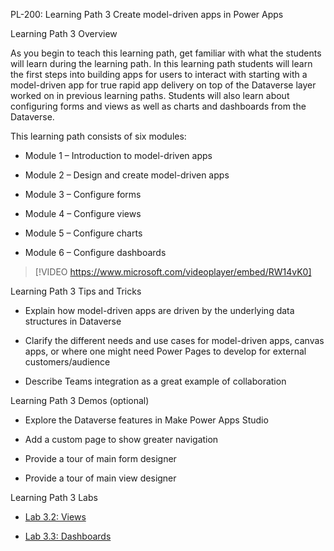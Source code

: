
PL-200: Learning Path 3 Create model-driven apps in Power Apps 

Learning Path 3 Overview 

As you begin to teach this learning path, get familiar with what the students will learn during the learning path. In this learning path students will learn the first steps into building apps for users to interact with starting with a model-driven app for true rapid app delivery on top of the Dataverse layer worked on in previous learning paths. Students will also learn about configuring forms and views as well as charts and dashboards from the Dataverse. 

This learning path consists of six modules: 

- Module 1 – Introduction to model-driven apps 

- Module 2 – Design and create model-driven apps 

- Module 3 – Configure forms 

- Module 4 – Configure views 

- Module 5 – Configure charts 

- Module 6 – Configure dashboards 

> [!VIDEO https://www.microsoft.com/videoplayer/embed/RW14vK0] 

Learning Path 3 Tips and Tricks 

- Explain how model-driven apps are driven by the underlying data structures in Dataverse  

- Clarify the different needs and use cases for model-driven apps, canvas apps, or where one might need Power Pages to develop for external customers/audience 

- Describe Teams integration as a great example of collaboration  

Learning Path 3 Demos (optional) 

- Explore the Dataverse features in Make Power Apps Studio 

- Add a custom page to show greater navigation 

- Provide a tour of main form designer  

- Provide a tour of main view designer  

Learning Path 3 Labs 

- [Lab 3.2: Views](https://microsoftlearning.github.io/PL-200-Power-Platform-Functional-Consultant/Instructions/Labs/LAB%5BPL-200%5D_M03L02_Views.html) 

- [Lab 3.3: Dashboards](https://microsoftlearning.github.io/PL-200-Power-Platform-Functional-Consultant/Instructions/Labs/LAB%5BPL-200%5D_M03L03_Dashboards.html) 